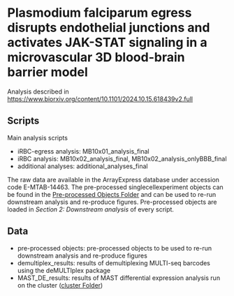 # Plasmodium falciparum egress disrupts endothelial junctions and activates JAK-STAT signaling in a microvascular 3D blood-brain barrier model

Analysis described in https://www.biorxiv.org/content/10.1101/2024.10.15.618439v2.full


## Scripts
Main analysis scripts

- iRBC-egress analysis: MB10x01_analysis_final
- iRBC analysis: MB10x02_analysis_final, MB10x02_analysis_onlyBBB_final
- additional analyses: additional_analyses_final

The raw data are available in the ArrayExpress database under accession code E-MTAB-14463.
The pre-processed singlecellexperiment objects can be found in the [Pre-processed Objects Folder](data/pre-processed_objects/) and can be used to re-run downstream analysis and re-produce figures. Pre-processed objects are loaded in *Section 2: Downstream analysis* of every script.

## Data

- pre-processed objects: pre-processed objects to be used to re-run downstream analysis and re-produce figures
- demultiplex_results: results of demultiplexing MULTI-seq barcodes using the deMULTIplex package
- MAST_DE_results: results of MAST differential expression analysis run on the cluster ([cluster Folder](scripts/cluster/))